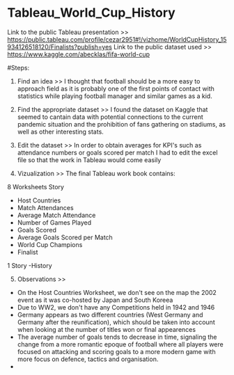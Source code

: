 # Tableau_World_Cup_History

Link to the public Tableau presentation >> https://public.tableau.com/profile/cezar2951#!/vizhome/WorldCupHistory_15934126518120/Finalists?publish=yes
Link to the public dataset used >> https://www.kaggle.com/abecklas/fifa-world-cup

#Steps:

1. Find an idea >>
I thought that football should be a more easy to approach field as it is probably one of the first points of contact with statistics while playing football manager and similar games as a kid.

2. Find the appropriate dataset >>
I found the dataset on Kaggle that seemed to cantain data with potential connections to the current pandemic situation and the prohibition of fans gathering on stadiums, as well as other interesting stats.

3. Edit the dataset >>
In order to obtain averages for KPI's such as attendance numbers or goals scored per match I had to edit the excel file so that the work in Tableau would come easily

4. Vizualization >>
The final Tableau work book contains:

8 Worksheets Story
- Host Countries
- Match Attendances
- Average Match Attendance
- Number of Games Played
- Goals Scored
- Average Goals Scored per Match
- World Cup Champions
- Finalist

1 Story
-History

5. Observations >>
- On the Host Countries Worksheet, we don't see on the map the 2002 event as it was co-hosted by Japan and South Koreea 
- Due to WW2, we don't have any Competitions held in 1942 and 1946
- Germany appears as two different countries (West Germany and Germany after the reunification), which should be taken into account when looking at the number of titles won or final appearences
- The average number of goals tends to decrease in time, signaling the change from a more romantic epoque of football where all players were focused on attacking and scoring goals to a more modern game with more focus on defence, tactics and organisation.  
- 
